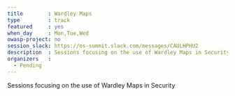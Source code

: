 ```yaml
---
title        : Wardley Maps
type         : track
featured     : yes
when_day     : Mon,Tue,Wed
owasp-project: no
session_slack: https://os-summit.slack.com/messages/CAULHPHU2
description  : Sessions focusing on the use of Wardley Maps in Security
organizers   :
  - Pending
---
```


Sessions focusing on the use of Wardley Maps in Security
